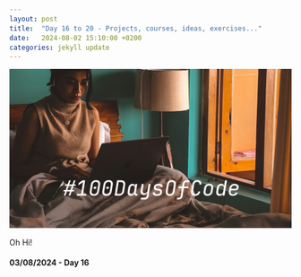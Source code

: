 ```yaml
---
layout: post
title:  "Day 16 to 20 - Projects, courses, ideas, exercises..."
date:   2024-08-02 15:10:00 +0200
categories: jekyll update
---
```


![custom header](https://raw.githubusercontent.com/Akirapearl/jekyll_blog/main/assets/images/C0mP_Mac.png)

Oh Hi!



#### 03/08/2024 - Day 16